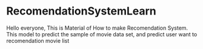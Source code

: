 # RecomendationSystemLearn

Hello everyone, This is Material of How to make Recomendation System.
This model to predict the sample of movie data set, and predict user want to recomendation movie list
